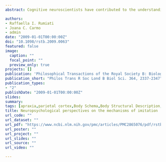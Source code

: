 ```yaml
---
abstract: Cognitive neuroscientists have contributed to the understanding of imitation according to their expertise. Neuropsychologists first established over a century ago that lesions to the left hemisphere of right-handed individuals lead to a dramatic reduction of their ability to imitate gestures. In contrast, after frontal lobe damage, patients may experience severe difficulties in inhibiting their imitative tendency. These findings suggested that our tendency to imitate is mostly sustained by the left hemisphere and that we normally manage successfully to keep it under control. Neuropsychologists went on investigating other aspects of gesture imitation. These include the existence of putative mechanisms involved in imitating different types of gestures (e.g. meaningful and meaningless or transitive and intransitive), the strategic control over these mechanisms and whether there are differences in imitation depending on the action goal or the body part used. Based on neuropsychological findings, some cognitive models of gesture imitation have been forwarded, the most influential of which will be reviewed here. In particular, reference will be made to the dual route model and to accounts that associate the imitative deficit to putative degraded body representations.

authors:
- Raffaella I. Rumiati
- Joana C. Carmo
- admin
date: "2009-01-01T00:00:00Z"
doi: "10.1098/rstb.2009.0063"
featured: false
image: 
  caption: ""
  focal_point: ""
  preview_only: true
projects: []
publication: 'Philosophical Transactions of the Royal Society B: Biological Sciences. 364, 2337-2347'
publication_short: "Philos Trans R Soc Lond B Biol Sci. 364, 2337-2347"
publication_types:
- "2"
publishDate: "2009-01-01T00:00:00Z"
slides: 
summary:
tags: [apraxia,parietal cortex,Body Schema,Body Structural Description,body representation,Body,intransitive gesture,dual route]
title: Neuropsychological perspectives on the mechanisms of imitation
url_code: ""
url_dataset: ""
url_pdf: "https://www.ncbi.nlm.nih.gov/pmc/articles/PMC2865076/pdf/rstb20090063.pdf"
url_poster: ""
url_project: ""
url_slides: ""
url_source: ""
url_video: ""

---
```

